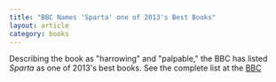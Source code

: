 ```yaml
---
title: "BBC Names 'Sparta' one of 2013's Best Books"
layout: article
category: books
---
```

Describing the book as "harrowing" and "palpable," the BBC has listed *Sparta* as one of 2013's best books. See the complete list at the [BBC](http://www.bbc.com/culture/story/20131218-the-ten-best-books-of-2013)
